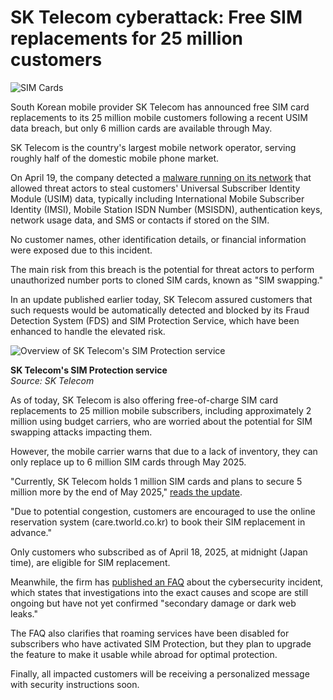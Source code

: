 # SK Telecom cyberattack: Free SIM replacements for 25 million customers

![SIM Cards](https://www.bleepstatic.com/content/hl-images/2023/02/01/hand-holding-sim-cards.jpg)

South Korean mobile provider SK Telecom has announced free SIM card replacements to its 25 million mobile customers following a recent USIM data breach, but only 6 million cards are available through May.

SK Telecom is the country's largest mobile network operator, serving roughly half of the domestic mobile phone market.

On April 19, the company detected a [malware running on its network](https://www.bleepingcomputer.com/news/security/sk-telecom-warns-customer-usim-data-exposed-in-malware-attack/) that allowed threat actors to steal customers' Universal Subscriber Identity Module (USIM) data, typically including International Mobile Subscriber Identity (IMSI), Mobile Station ISDN Number (MSISDN), authentication keys, network usage data, and SMS or contacts if stored on the SIM.

No customer names, other identification details, or financial information were exposed due to this incident.

The main risk from this breach is the potential for threat actors to perform unauthorized number ports to cloned SIM cards, known as "SIM swapping."

In an update published earlier today, SK Telecom assured customers that such requests would be automatically detected and blocked by its Fraud Detection System (FDS) and SIM Protection Service, which have been enhanced to handle the elevated risk.

![Overview of SK Telecom's SIM Protection service](https://www.bleepstatic.com/images/news/u/1220909/2025/April/%EC%82%AC%EC%9D%B4%EB%B2%84-%EC%B9%A8%ED%95%B4-%EC%82%AC%EA%B3%A0-%EA%B4%80%EB%A0%A8-SKT-%EA%B3%A0%EA%B0%9D-%EB%B3%B4%ED%98%B8%EC%A1%B0%EC%B9%98-%EC%95%88%EB%82%B4_02.png)

**SK Telecom's SIM Protection service**  
_Source: SK Telecom_

As of today, SK Telecom is also offering free-of-charge SIM card replacements to 25 million mobile subscribers, including approximately 2 million using budget carriers, who are worried about the potential for SIM swapping attacks impacting them.

However, the mobile carrier warns that due to a lack of inventory, they can only replace up to 6 million SIM cards through May 2025.

"Currently, SK Telecom holds 1 million SIM cards and plans to secure 5 million more by the end of May 2025," [reads the update](https://news.sktelecom.com/211775).

"Due to potential congestion, customers are encouraged to use the online reservation system (care.tworld.co.kr) to book their SIM replacement in advance."

Only customers who subscribed as of April 18, 2025, at midnight (Japan time), are eligible for SIM replacement.

Meanwhile, the firm has [published an FAQ](https://news.sktelecom.com/211630) about the cybersecurity incident, which states that investigations into the exact causes and scope are still ongoing but have not yet confirmed "secondary damage or dark web leaks."

The FAQ also clarifies that roaming services have been disabled for subscribers who have activated SIM Protection, but they plan to upgrade the feature to make it usable while abroad for optimal protection.

Finally, all impacted customers will be receiving a personalized message with security instructions soon.